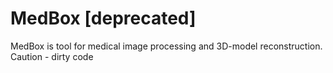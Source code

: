 # MedBox [deprecated]
MedBox is tool for medical image processing and 3D-model reconstruction. Caution - dirty code
